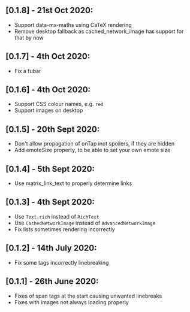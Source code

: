 ## [0.1.8] - 21st Oct 2020:
- Support data-mx-maths using CaTeX rendering
- Remove desktop fallback as cached_network_image has support for that by now

## [0.1.7] - 4th Oct 2020:
- Fix a fubar

## [0.1.6] - 4th Oct 2020:
- Support CSS colour names, e.g. `red`
- Support images on desktop

## [0.1.5] - 20th Sept 2020:
- Don't allow propagation of onTap inot spoilers, if they are hidden
- Add emoteSize property, to be able to set your own emote size

## [0.1.4] - 5th Sept 2020:
- Use matrix_link_text to properly determine links

## [0.1.3] - 4th Sept 2020:
- Use `Text.rich` instead of `RichText`
- Use `CachedNetworkImage` instead of `AdvancedNetworkImage`
- Fix lists sometimes rendering incorrectly

## [0.1.2] - 14th July 2020:
- Fix some tags incorrectly linebreaking

## [0.1.1] - 26th June 2020:
- Fixes of span tags at the start causing unwanted linebreaks
- Fixes with images not always loading properly
